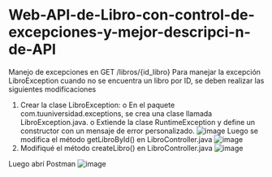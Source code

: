# Web-API-de-Libro-con-control-de-excepciones-y-mejor-descripci-n-de-API
Manejo de excepciones en GET /libros/{id_libro}
Para manejar la excepción LibroException cuando no se encuentra un libro por ID, se deben realizar las siguientes modificaciones
1.	Crear la clase LibroException:
o	En el paquete com.tuuniversidad.exceptions,  se crea una clase llamada LibroException.java.
o	Extiende la clase RuntimeException y define un constructor con un mensaje de error personalizado.
![image](https://github.com/adelavargas/Web-API-de-Libro-con-control-de-excepciones-y-mejor-descripci-n-de-API/assets/49427124/b3b612ff-f3e4-42eb-b375-812d23e4b733)
Luego se modifica el método getLibroById() en LibroController.java
![image](https://github.com/adelavargas/Web-API-de-Libro-con-control-de-excepciones-y-mejor-descripci-n-de-API/assets/49427124/4e477c8e-89d6-429c-b60f-4c1be4db0d16)
3.	Modifiqué el método createLibro() en LibroController.java
   ![image](https://github.com/adelavargas/Web-API-de-Libro-con-control-de-excepciones-y-mejor-descripci-n-de-API/assets/49427124/81057509-61be-49a1-a00c-18c5c4c1965a)
  	
Luego abrí Postman
![image](https://github.com/adelavargas/Web-API-de-Libro-con-control-de-excepciones-y-mejor-descripci-n-de-API/assets/49427124/1f549d18-e4ee-47e9-9517-a8d83a515727)

